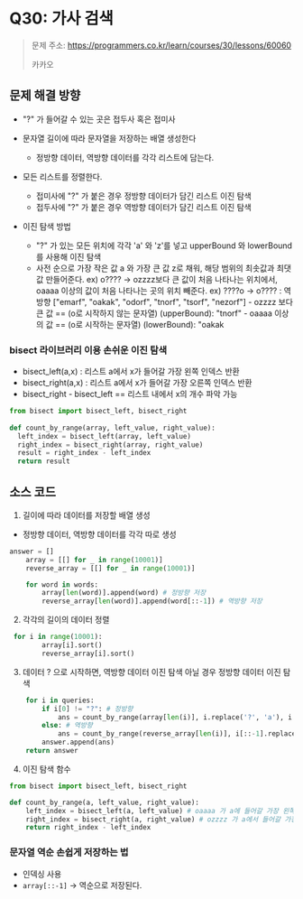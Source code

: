 # Q30: 가사 검색
> 문제 주소: https://programmers.co.kr/learn/courses/30/lessons/60060
> 
> 카카오

## 문제 해결 방향
- "?" 가 들어갈 수 있는 곳은 접두사 혹은 접미사
  
- 문자열 길이에 따라 문자열을 저장하는 배열 생성한다
  - 정방향 데이터, 역방향 데이터를 각각 리스트에 담는다.
    
- 모든 리스트를 정렬한다.
  - 접미사에 "?" 가 붙은 경우 정방향 데이터가 담긴 리스트 이진 탐색
  - 접두사에 "?" 가 붙은 경우 역방향 데이터가 담긴 리스트 이진 탐색
    
- 이진 탐색 방법
  - "?" 가 있는 모든 위치에 각각 'a' 와 'z'를 넣고 upperBound 와 lowerBound를 사용해 이진 탐색
  - 사전 순으로 가장 작은 값 a 와 가장 큰 값 z로 채워, 해당 범위의 최솟값과 최댓값 만들어준다.
        ex) o???? -> ozzzz보다 큰 값이 처음 나타나는 위치에서, oaaaa 이상의 값이 처음 나타나는 곳의 위치 빼준다.
        ex) ????o -> o???? : 역방향 ["emarf", "oakak", "odorf", "tnorf", "tsorf", "nezorf"]
            - ozzzz 보다 큰 값 == (o로 시작하지 않는 문자열) (upperBound): "tnorf"
            - oaaaa 이상의 값 == (o로 시작하는 문자열) (lowerBound): "oakak
 

### bisect 라이브러리 이용 손쉬운 이진 탐색
- bisect_left(a,x) : 리스트 a에서 x가 들어갈 가장 왼쪽 인덱스 반환
- bisect_right(a,x) : 리스트 a에서 x가 들어갈 가장 오른쪽 인덱스 반환
- bisect_right - bisect_left == 리스트 내에서 x의 개수 파악 가능
```python
from bisect import bisect_left, bisect_right
 
def count_by_range(array, left_value, right_value):
  left_index = bisect_left(array, left_value)
  right_index = bisect_right(array, right_value)
  result = right_index - left_index
  return result
```

## 소스 코드
1. 길이에 따라 데이터를 저장할 배열 생성
- 정방향 데이터, 역방향 데이터를 각각 따로 생성
```python
answer = []
    array = [[] for _ in range(10001)]
    reverse_array = [[] for _ in range(10001)]

    for word in words:
        array[len(word)].append(word) # 정방향 저장
        reverse_array[len(word)].append(word[::-1]) # 역방향 저장
```
2. 각각의 길이의 데이터 정렬
```python
 for i in range(10001):
        array[i].sort()
        reverse_array[i].sort()
```
3. 데이터 ? 으로 시작하면, 역방향 데이터 이진 탐색 아닐 경우 정방향 데이터 이진 탐색

```python
    for i in queries:
        if i[0] != "?": # 정방향
            ans = count_by_range(array[len(i)], i.replace('?', 'a'), i.replace('?', 'z'))
        else: # 역방향
            ans = count_by_range(reverse_array[len(i)], i[::-1].replace('?', 'a'), i[::-1].replace('?', 'z'))
        answer.append(ans)
    return answer
```
4. 이진 탐색 함수
```python
from bisect import bisect_left, bisect_right

def count_by_range(a, left_value, right_value):
    left_index = bisect_left(a, left_value) # oaaaa 가 a에 들어갈 가장 왼쪽 index == o로 시작하는 문자가 들어갈 index
    right_index = bisect_right(a, right_value) # ozzzz 가 a에서 들어갈 가장 오른쪽 index == ozzzz 보다 큰 문자열이 들어가는 index
    return right_index - left_index
```

### 문자열 역순 손쉽게 저장하는 법
- 인덱싱 사용
- `array[::-1]` -> 역순으로 저장된다.